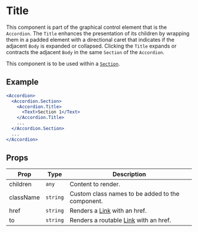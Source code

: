 # Title

This component is part of the graphical control element that is the `Accordion`.
The `Title` enhances the presentation of its children by wrapping them in a
padded element with a directional caret that indicates if the adjacent `Body`
is expanded or collapsed. Clicking the `Title` expands or contracts the adjacent
`Body` in the same `Section` of the `Accordion`.

This component is to be used within a [`Section`](./Section.md).

## Example

```jsx
<Accordion>
  <Accordion.Section>
    <Accordion.Title>
      <Text>Section 1</Text>
    </Accordion.Title>
    ...
  </Accordion.Section>
  ...
</Accordion>
```

## Props

| Prop      | Type     | Description                                         |
| --------- | -------- | --------------------------------------------------- |
| children  | `any`    | Content to render.                                  |
| className | `string` | Custom class names to be added to the component.    |
| href      | `string` | Renders a [Link](../../Link) with an href.          |
| to        | `string` | Renders a routable [Link](../../Link) with an href. |
